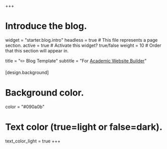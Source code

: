 +++
# Introduce the blog.
widget = "starter.blog.intro"
headless = true  # This file represents a page section.
active = true  # Activate this widget? true/false
weight = 10  # Order that this section will appear in.

title = "✏️ Blog Template"
subtitle = "For [Academic Website Builder](https://sourcethemes.com/academic/)"

[design.background]
  # Background color.
  color = "#090a0b"

  # Text color (true=light or false=dark).
  text_color_light = true
+++
